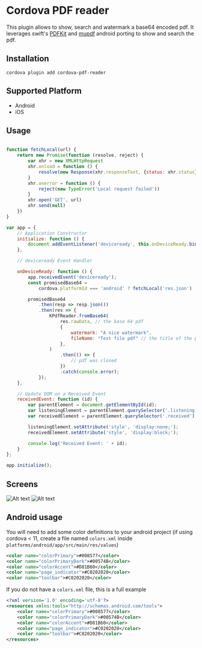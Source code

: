 # Cordova PDF reader
This plugin allows to show, search and watermark a base64 encoded pdf.
It leverages swift's [PDFKit](https://developer.apple.com/documentation/pdfkit) and [mupdf](https://mupdf.com/) android porting to show and search the pdf.
## Installation
```
cordova plugin add cordova-pdf-reader
```

## Supported Platform
- Android
- iOS

## Usage

```javascript

function fetchLocal(url) {
    return new Promise(function (resolve, reject) {
        var xhr = new XMLHttpRequest
        xhr.onload = function () {
            resolve(new Response(xhr.responseText, {status: xhr.status}))
        }
        xhr.onerror = function () {
            reject(new TypeError('Local request failed'))
        }
        xhr.open('GET', url)
        xhr.send(null)
    })
}

var app = {
    // Application Constructor
    initialize: function () {
        document.addEventListener('deviceready', this.onDeviceReady.bind(this), false);
    },

    // deviceready Event Handler

    onDeviceReady: function () {
        app.receivedEvent('deviceready');
        const promisedBase64 =
            cordova.platformId === 'android' ? fetchLocal('res.json') : fetch('res.json');

        promisedBase64
            .then(resp => resp.json())
            .then(res => {
                KPdfReader.fromBase64(
                    res.rawData, // the base 64 pdf
                    {
                        watermark: "A nice watermark",
                        fileName: "Test file pdf" // the title of the pdf
                    },
                )
                    .then(() => {
                        // pdf was closed
                    })
                    .catch(console.error);
            });
    },

    // Update DOM on a Received Event
    receivedEvent: function (id) {
        var parentElement = document.getElementById(id);
        var listeningElement = parentElement.querySelector('.listening');
        var receivedElement = parentElement.querySelector('.received');

        listeningElement.setAttribute('style', 'display:none;');
        receivedElement.setAttribute('style', 'display:block;');

        console.log('Received Event: ' + id);
    }
};

app.initialize();

```

## Screens

![Alt text](previews/first.png?raw=true "First load")
![Alt text](previews/search.png?raw=true "Search")

## Android usage

You will need to add some color definitions to your android project (if using cordova < 11, create a file named `colors.xml` inside `platforms/android/app/src/main/res/values`)
```xml
<color name="colorPrimary">#008577</color>
<color name="colorPrimaryDark">#00574B</color>
<color name="colorAccent">#D81B60</color>
<color name="page_indicator">#C0202020</color>
<color name="toolbar">#C0202020</color>
```

If you do not have a `colors.xml` file, this is a full example
```xml
<?xml version='1.0' encoding='utf-8'?>
<resources xmlns:tools="http://schemas.android.com/tools">
    <color name="colorPrimary">#008577</color>
    <color name="colorPrimaryDark">#00574B</color>
    <color name="colorAccent">#D81B60</color>
    <color name="page_indicator">#C0202020</color>
    <color name="toolbar">#C0202020</color>
</resources>
```
